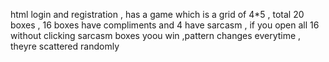 html login and registration , has a game which is a grid of 4*5 , total 20 boxes , 16 boxes have compliments and 4 have
sarcasm , if you open all 16 without clicking sarcasm boxes yoou win ,pattern changes everytime , theyre scattered randomly
